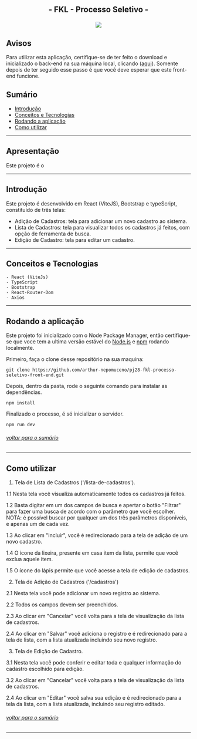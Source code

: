 ## <p align = "center">  - FKL - Processo Seletivo - </p>

<p align = "center">
   <img src="https://img.shields.io/badge/autor-Arthur Nepomuceno-093D04?style=flat-square" />
</p>

## Avisos

Para utilizar esta aplicação, certifique-se de ter feito o download e inicializado o back-end na sua máquina local, clicando ([aqui](https://github.com/arthur-nepomuceno/pj28-fkl-processo-seletivo-front-end/blob/master/README.md)). Somente depois de ter seguido esse passo é que você deve esperar que este front-end funcione.

## Sumário
   - [Introdução](#introdução)
   - [Conceitos e Tecnologias](#conceitos-e-tecnologias)
   - [Rodando a aplicação](#rodando-a-aplicação)
   - [Como utilizar](#como-utilizar)

***


## Apresentação
   Este projeto é o
   
***

## Introdução
   Este projeto é desenvolvido em React (ViteJS), Bootstrap e typeScript, constituído de três telas:
   - Adição de Cadastros: tela para adicionar um novo cadastro ao sistema.
   - Lista de Cadastros: tela para visualizar todos os cadastros já feitos, com opção de ferramenta de busca.
   - Edição de Cadastro: tela para editar um cadastro.
   
***

## Conceitos e Tecnologias
    - React (ViteJs)
    - TypeScript
    - Bootstrap
    - React-Router-Dom
    - Axios

***

## Rodando a aplicação
Este projeto foi inicializado com o Node Package Manager, então certifique-se que voce tem a ultima versão estável do [Node.js](https://nodejs.org/en/download/) e [npm](https://www.npmjs.com/) rodando localmente.

Primeiro, faça o clone desse repositório na sua maquina:

```
git clone https://github.com/arthur-nepomuceno/pj28-fkl-processo-seletivo-front-end.git
```

Depois, dentro da pasta, rode o seguinte comando para instalar as dependências.

```
npm install
```

Finalizado o processo, é só inicializar o servidor.
```
npm run dev
```
###### [voltar para o sumário](#sumário)

***
## Como utilizar

1. Tela de Lista de Cadastros ('/lista-de-cadastros').

1.1 Nesta tela você visualiza automaticamente todos os cadastros já feitos.

1.2 Basta digitar em um dos campos de busca e apertar o botão "Filtrar" para fazer uma busca de acordo com o parâmetro que você escolher. NOTA: é possível buscar por qualquer um dos três parâmetros disponíveis, e apenas um de cada vez.

1.3 Ao clicar em "Incluir", você é redirecionado para a tela de adição de um novo cadastro.

1.4 O ícone da lixeira, presente em casa item da lista, permite que você exclua aquele item.

1.5 O ícone do lápis permite que você acesse a tela de edição de cadastros.

2. Tela de Adição de Cadastros ('/cadastros')

2.1 Nesta tela você pode adicionar um novo registro ao sistema.

2.2 Todos os campos devem ser preenchidos.

2.3 Ao clicar em "Cancelar" você volta para a tela de visualização da lista de cadastros.

2.4 Ao clicar em "Salvar" você adiciona o registro e é redirecionado para a tela de lista, com a lista atualizada incluindo seu novo registro.

3. Tela de Edição de Cadastro.

3.1 Nesta tela você pode conferir e editar toda e qualquer informação do cadastro escolhido para edição.

3.2 Ao clicar em "Cancelar" você volta para a tela de visualização da lista de cadastros.

2.4 Ao clicar em "Editar" você salva sua edição e é redirecionado para a tela da lista, com a lista atualizada, incluindo seu registro editado.

###### [voltar para o sumário](#sumário)
***

